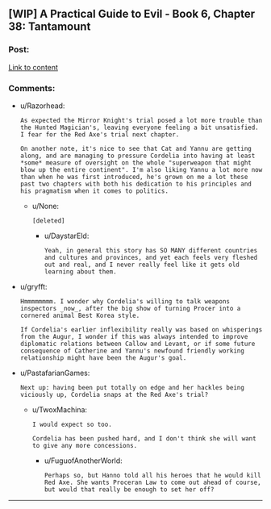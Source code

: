 ## [WIP] A Practical Guide to Evil - Book 6, Chapter 38: Tantamount

### Post:

[Link to content](https://practicalguidetoevil.wordpress.com/2020/06/26/chapter-38)

### Comments:

- u/Razorhead:
  ```
  As expected the Mirror Knight's trial posed a lot more trouble than the Hunted Magician's, leaving everyone feeling a bit unsatisfied. I fear for the Red Axe's trial next chapter.

  On another note, it's nice to see that Cat and Yannu are getting along, and are managing to pressure Cordelia into having at least *some* measure of oversight on the whole "superweapon that might blow up the entire continent". I'm also liking Yannu a lot more now than when he was first introduced, he's grown on me a lot these past two chapters with both his dedication to his principles and his pragmatism when it comes to politics.
  ```

  - u/None:
    ```
    [deleted]
    ```

    - u/DaystarEld:
      ```
      Yeah, in general this story has SO MANY different countries and cultures and provinces, and yet each feels very fleshed out and real, and I never really feel like it gets old learning about them.
      ```

- u/gryfft:
  ```
  Hmmmmmmmm. I wonder why Cordelia's willing to talk weapons inspectors _now_, after the big show of turning Procer into a cornered animal Best Korea style.

  If Cordelia's earlier inflexibility really was based on whisperings from the Augur, I wonder if this was always intended to improve diplomatic relations between Callow and Levant, or if some future consequence of Catherine and Yannu's newfound friendly working relationship might have been the Augur's goal.
  ```

- u/PastafarianGames:
  ```
  Next up: having been put totally on edge and her hackles being viciously up, Cordelia snaps at the Red Axe's trial?
  ```

  - u/TwoxMachina:
    ```
    I would expect so too.

    Cordelia has been pushed hard, and I don't think she will want to give any more concessions.
    ```

    - u/FuguofAnotherWorld:
      ```
      Perhaps so, but Hanno told all his heroes that he would kill Red Axe. She wants Proceran Law to come out ahead of course, but would that really be enough to set her off?
      ```

---

